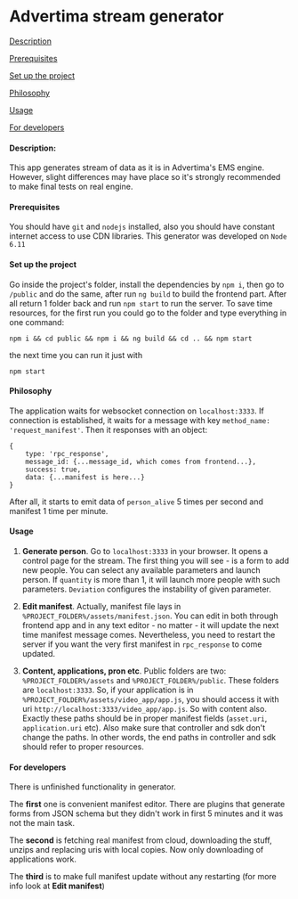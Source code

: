 # Advertima stream generator

[Description](#description)

[Prerequisites](#prerequisites)

[Set up the project](#set-up-the-project)

[Philosophy](#philosophy)

[Usage](#usage)

[For developers](#for-developers)

#### Description:
This app generates stream of data as it is in Advertima's EMS engine.
However, slight differences may have place so it's strongly recommended to make final tests on real engine.

#### Prerequisites
You should have `git` and `nodejs` installed, also you should have constant internet access to use CDN libraries.
This generator was developed on `Node 6.11`

#### Set up the project
Go inside the project's folder, install the dependencies by `npm i`,
then go to `/public` and do the same, after run `ng build` to build the frontend part.
After all return 1 folder back and run `npm start` to run the server.
To save time resources, for the first run you could go to the folder and type everything in one command:

`npm i && cd public && npm i && ng build && cd .. && npm start`

the next time you can run it just with

`npm start`

#### Philosophy
The application waits for websocket connection on `localhost:3333`. If connection is established,
it waits for a message with key `method_name: 'request_manifest'`. Then it responses with an object:

    {
        type: 'rpc_response',
        message_id: {...message_id, which comes from frontend...},
        success: true,
        data: {...manifest is here...}
    }

After all, it starts to emit data of `person_alive` 5 times per second and manifest 1 time per minute.

#### Usage
1. **Generate person**. Go to `localhost:3333` in your browser. It opens a control page for the stream.
The first thing you will see - is a form to add new people. You can select any available parameters and launch person.
If `quantity` is more than 1, it will launch more people with such parameters. `Deviation` configures the instability
of given parameter.

2. **Edit manifest**. Actually, manifest file lays in `%PROJECT_FOLDER%/assets/manifest.json`.
You can edit in both through frontend app and in any text editor - no matter - it will update the next time manifest message comes.
Nevertheless, you need to restart the server if you want the very first manifest in `rpc_response` to come updated.

3. **Content, applications, pron etc**. Public folders are two: `%PROJECT_FOLDER%/assets` and `%PROJECT_FOLDER%/public`.
These folders are `localhost:3333`. So, if your application is in `%PROJECT_FOLDER%/assets/video_app/app.js`, you should
access it with uri `http://localhost:3333/video_app/app.js`. So with content also.
Exactly these paths should be in proper manifest fields (`asset.uri`, `application.uri` etc).
Also make sure that controller and sdk don't change the paths. In other words, the end paths in controller and sdk
should refer to proper resources.

#### For developers
There is unfinished functionality in generator.

The **first** one is convenient manifest editor. There are plugins that generate forms from JSON schema
but they didn't work in first 5 minutes and it was not the main task.

The **second** is fetching real manifest from cloud, downloading the stuff, unzips and replacing uris with local copies.
Now only downloading of applications work.

The **third** is to make full manifest update without any restarting (for more info look at **Edit manifest**)
